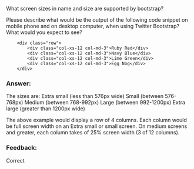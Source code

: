 What screen sizes in name and size are supported by bootstrap?

Please describe what would be the output of the following code snippet on mobile phone and on desktop computer, when using Twitter Bootstrap?  What would you expect to see?

```
    <div class="row">
        <div class="col-xs-12 col-md-3">Ruby Red</div>
        <div class="col-xs-12 col-md-3">Navy Blue</div>
        <div class="col-xs-12 col-md-3">Lime Green</div>
        <div class="col-xs-12 col-md-3">Egg Nog</div>
    </div>
```
### Answer:
The sizes are:
    Extra small (less than 576px wide)
    Small (between 576-768px)
    Medium (between 768-992px)
    Large (between 992-1200px)
    Extra large (greater than 1200px wide)

The above example would display a row of 4 columns. Each column would be full screen width on an Extra small or small screen. On medium screens and greater, each column takes of 25% screen width (3 of 12 columns).


### Feedback:
Correct